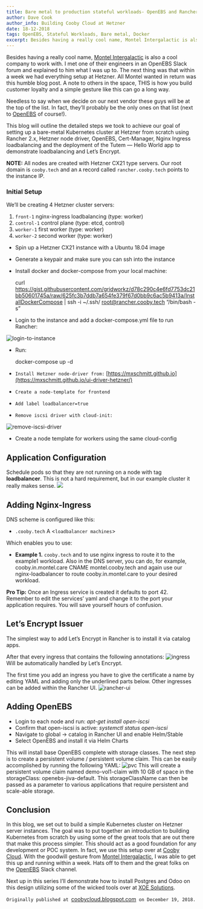 ```yaml
---
title: Bare metal to production stateful workloads- OpenEBS and Rancher 2.x
author: Dave Cook
author_info: Building Cooby Cloud at Hetzner
date: 18-12-2018
tags: OpenEBS, Stateful Workloads, Bare metal, Docker
excerpt: Besides having a really cool name, Montel Intergalactic is also a cool company to work with. I met one of their engineers in an OpenEBS Slack forum and explained to him what I was up to
---
```


Besides having a really cool name, [Montel Intergalactic](https://www.montel.fi/index.en.html) is also a cool company to work with. I met one of their engineers in an OpenEBS Slack forum and explained to him what I was up to. The next thing was that within a week we had everything setup at Hetzner. All Montel wanted in return was this humble blog post. A note to others in the space, THIS is how you build customer loyalty and a simple gesture like this can go a long way.

Needless to say when we decide on our next vendor these guys will be at the top of the list. In fact, they’ll probably be the only ones on that list (next to [OpenEBS](https://www.openebs.io/?__hstc=216392137.052f484bfa6105a863fd21af0f05de61.1579868893254.1579868893254.1579868893254.1&amp;__hssc=216392137.1.1579868893255&amp;__hsfp=3765904294) of course!).

This blog will outline the detailed steps we took to achieve our goal of setting up a bare-metal Kubernetes cluster at Hetzner from scratch using Rancher 2.x, Hetzner node driver, OpenEBS, Cert-Manager, Nginx Ingress loadbalancing and the deployment of the Tutem — Hello World app to demonstrate loadbalancing and Let’s Encrypt.

**NOTE:** All nodes are created with Hetzner CX21 type servers. Our root domain is `cooby.tech` and an `A` record called `rancher.cooby.tech` points to the instance IP.

### Initial Setup

We’ll be creating 4 Hetzner cluster servers:

1. `front-1` nginx-ingress loadbalancing (type: worker)
2. `control-1` control plane (type: etcd, control)
3. `worker-1` first worker (type: worker)
4. `worker-2` second worker (type: worker)

- Spin up a Hetzner CX21 instance with a Ubuntu 18.04 image
- Generate a keypair and make sure you can ssh into the instance
- Install docker and docker-compose from your local machine:

    curl https://gist.githubusercontent.com/gridworkz/d78c290c4e6fd7753dc21bb50601745a/raw/625fc3b7ddb7a654fe379f67d0bb9c6ac5b9413a/InstallDockerCompose | ssh -i ~/.ssh/<privkey> root@rancher.cooby.tech
    “/bin/bash -s”

- Login to the instance and add a docker-compose.yml file to run Rancher:

![login-to-instance](/content/images/2020/01/login-to-instance.png)
- Run: 

    docker-compose up -d

- `Install Hetzner node-driver from:` [https://mxschmitt.github.io](https://mxschmitt.github.io/ui-driver-hetzner/)
- `Create a node-template for frontend`
- `Add label loadbalancer=true`
- `Remove iscsi driver with cloud-init:`

![remove-iscsi-driver](/content/images/2020/01/remove-iscsi-driver.png)
- Create a node template for workers using the same cloud-config

## Application Configuration

Schedule pods so that they are not running on a node with tag **loadbalancer**. This is not a hard requirement, but in our example cluster it really makes sense.
![](/content/images/2020/01/application-config.png)
## Adding Nginx-Ingress

DNS scheme is configured like this:

- `.cooby.tech` A <`loadbalancer machines`>

Which enables you to use:

- **Example 1.** `cooby.tech` and to use nginx ingress to route it to the example1 workload. Also in the DNS server, you can do, for example, cooby.in.montel.care CNAME montel.cooby.tech and again use our nginx-loadbalancer to route cooby.in.montel.care to your desired workload.

**Pro Tip:** Once an Ingress service is created it defaults to port 42. Remember to edit the services’ yaml and change it to the port your application requires. You will save yourself hours of confusion.

## Let’s Encrypt Issuer

The simplest way to add Let’s Encrypt in Rancher is to install it via catalog apps.

After that every ingress that contains the following annotations:
![ingress](/content/images/2020/01/ingress.png)
Will be automatically handled by Let’s Encrypt.

The first time you add an ingress you have to give the certificate a name by editing YAML and adding only the underlined parts below. Other ingresses can be added within the Rancher UI.
![rancher-ui](/content/images/2020/01/rancher-ui.png)
## Adding OpenEBS

- Login to each node and run: *apt-get install open-iscsi*
- Confirm that open-iscsi is active: *systemctl status open-iscsi*
- Navigate to global -> catalog in Rancher UI and enable Helm/Stable
- Select OpenEBS and install it via Helm Charts

This will install base OpenEBS complete with storage classes. The next step is to create a persistent volume / persistent volume claim. This can be easily accomplished by running the following YAML:
![pvc](/content/images/2020/01/pvc.png)
This will create a persistent volume claim named demo-vol1-claim with 10 GB of space in the storageClass: openebs-jiva-default. This storageClassName can then be passed as a parameter to various applications that require persistent and scale-able storage.

## Conclusion

In this blog, we set out to build a simple Kubernetes cluster on Hetzner server instances. The goal was to put together an introduction to building Kubernetes from scratch by using some of the great tools that are out there that make this process simpler. This should act as a good foundation for any development or POC system. In fact, we use this setup over at [Cooby Cloud](http://cooby.io/). With the goodwill gesture from [Montel Intergalactic](https://www.montel.fi/index.en.html), I was able to get this up and running within a week. Hats off to them and the great folks on the [OpenEBS](https://www.openebs.io/?__hstc=216392137.052f484bfa6105a863fd21af0f05de61.1579868893254.1579868893254.1579868893254.1&amp;__hssc=216392137.1.1579868893255&amp;__hsfp=3765904294) Slack channel.

Next up in this series I’ll demonstrate how to install Postgres and Odoo on this design utilizing some of the wicked tools over at [XOE Solutions](https://xoe.solutions/).

`Originally published at `[coobycloud.blogspot.com](https://coobycloud.blogspot.com/)` on December 19, 2018.`
